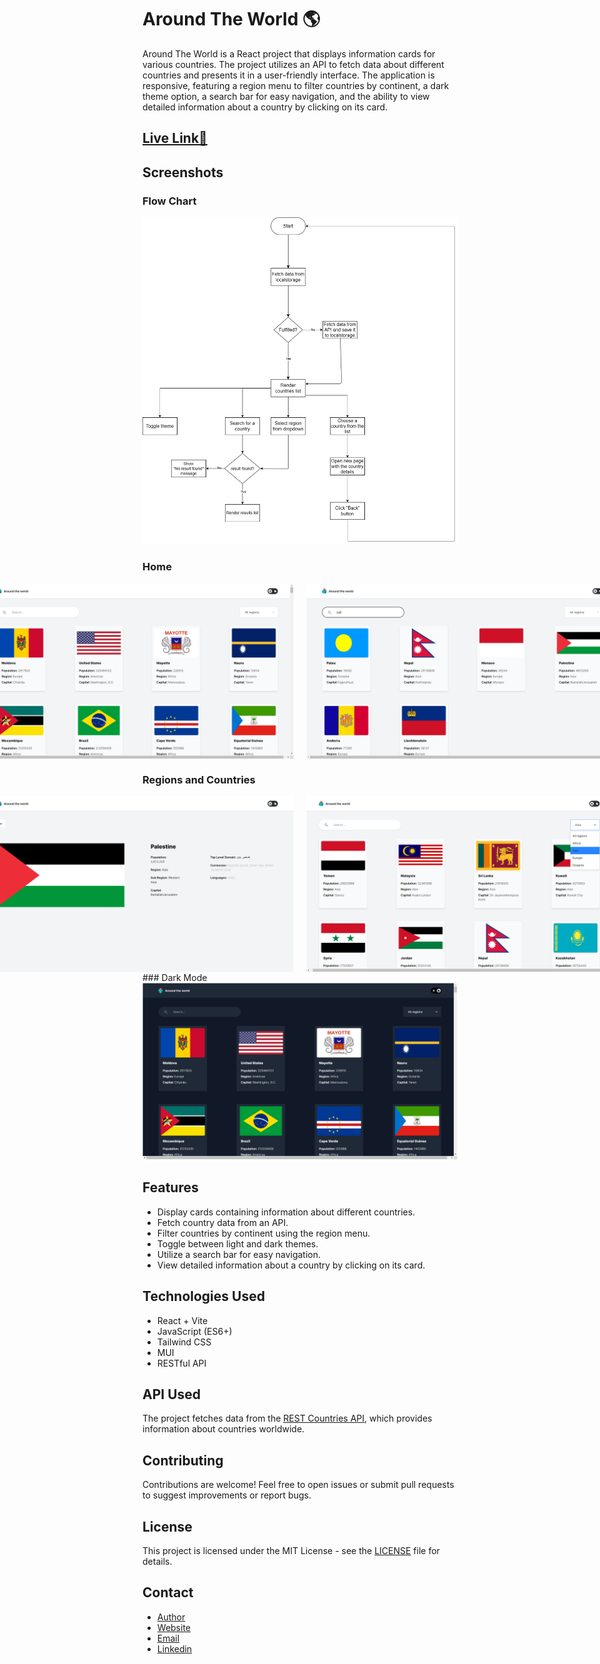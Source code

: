 
# Around The World 🌎


Around The World is a React project that displays information cards for various countries. The project utilizes an API to fetch data about different countries and presents it in a user-friendly interface. The application is responsive, featuring a region menu to filter countries by continent, a dark theme option, a search bar for easy navigation, and the ability to view detailed information about a country by clicking on its card.

## [Live Link🌟](https://)

## Screenshots

### Flow Chart 
  <img  src="design/Flow Chart.png" alt="Flow Chart">

### Home
<div style="display: flex; justify-content: center; flex-direction:row; ">
  <img style="width: 500px;  margin: 0 10px;" src="design/1.png" alt="header">
  <img style="width: 500px;  margin: 0 10px;" src="design/3.png" alt="header">
</div>

### Regions and Countries
<div style="display: flex; justify-content: center; flex-direction:row ;">
  <img style="width: 500px;  margin: 0 10px;" src="design/4.png" alt="pages">
  <img style="width: 500px;  margin: 0 10px;" src="design/5.png" alt="pages">
</div>
### Dark Mode
  <img src="design/2.png" alt="pages">

## Features

- Display cards containing information about different countries.
- Fetch country data from an API.
- Filter countries by continent using the region menu.
- Toggle between light and dark themes.
- Utilize a search bar for easy navigation.
- View detailed information about a country by clicking on its card.

## Technologies Used

- React + Vite
- JavaScript (ES6+)
- Tailwind CSS
- MUI
- RESTful API


## API Used

The project fetches data from the [REST Countries API](https://restcountries.com/), which provides information about countries worldwide.

## Contributing

Contributions are welcome! Feel free to open issues or submit pull requests to suggest improvements or report bugs.

## License

This project is licensed under the MIT License - see the [LICENSE](LICENSE) file for details.


## Contact

- [Author](https://github.com/AbdelrahmanAyman48/)
- [Website](https://vercel.com/abs-projects-a0d3e74b)
- [Email](mailto:Abdelrmanayman48@gmail.com)
- [Linkedin](https://www.linkedin.com/in/abdelrahman-ayman-290674252/)
